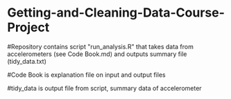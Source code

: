 # Getting-and-Cleaning-Data-Course-Project

#Repository contains script "run_analysis.R" that takes data from accelerometers (see Code Book.md) and outputs summary file (tidy_data.txt)

#Code Book is explanation file on input and output files

#tidy_data is output file from script, summary data of accelerometer
